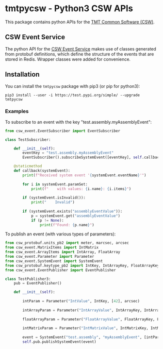 # tmtpycsw - Python3 CSW APIs

This package contains python APIs for the [TMT Common Software (CSW)](https://github.com/tmtsoftware/csw). 

## CSW Event Service

The python API for the [CSW Event Service](https://tmtsoftware.github.io/csw/services/event.html) makes use of classes generated from protobuf definitions, which define the structure of the events that are stored in Redis. Wrapper classes were added for convenience.

## Installation

You can install the `tmtpycsw` package with pip3 (or pip for python3):

    pip3 install --user -i https://test.pypi.org/simple/ --upgrade tmtpycsw

### Examples 

To subscribe to an event with the key "test.assembly.myAssemblyEvent":

```python
from csw_event.EventSubscriber import EventSubscriber

class TestSubscriber:

    def __init__(self):
        eventKey = "test.assembly.myAssemblyEvent"
        EventSubscriber().subscribeSystemEvent([eventKey], self.callback)

    @staticmethod
    def callback(systemEvent):
        print(f"Received system event '{systemEvent.eventName}'")
        
        for i in systemEvent.paramSet:
            print(f"    with values: {i.name}: {i.items}")
        
        if (systemEvent.isInvalid()):
            print("    Invalid")
        
        if (systemEvent.exists("assemblyEventValue")):
            p = systemEvent.get("assemblyEventValue")
            if (p != None):
                print(f"Found: {p.name}")
```

To publish an event (with various types of parameters):

```python
from csw_protobuf.units_pb2 import meter, marcsec, arcsec
from csw_event.MatrixItems import IntMatrix
from csw_event.ArrayItems import IntArray, FloatArray
from csw_event.Parameter import Parameter
from csw_event.SystemEvent import SystemEvent
from csw_protobuf.keytype_pb2 import IntKey, IntArrayKey, FloatArrayKey, IntMatrixKey
from csw_event.EventPublisher import EventPublisher

class TestPublisher3:
    pub = EventPublisher()

    def __init__(self):
        
        intParam = Parameter("IntValue", IntKey, [42], arcsec)
        
        intArrayParam = Parameter("IntArrayValue", IntArrayKey, IntArray([[1,2,3,4], [5,6,7,8]]).items)
        
        floatArrayParam = Parameter("FloatArrayValue", FloatArrayKey, FloatArray([[1.2, 2.3, 3.4], [5.6, 7.8, 9.1]]).items, marcsec)
        
        intMatrixParam = Parameter("IntMatrixValue", IntMatrixKey, IntMatrix([[[1,2,3,4], [5,6,7,8]],[[-1,-2,-3,-4], [-5,-6,-7,-8]]]).items, meter)
        
        event = SystemEvent("test.assembly", "myAssemblyEvent", [intParam, intArrayParam, floatArrayParam, intMatrixParam])
        self.pub.publishSystemEvent(event)
```
